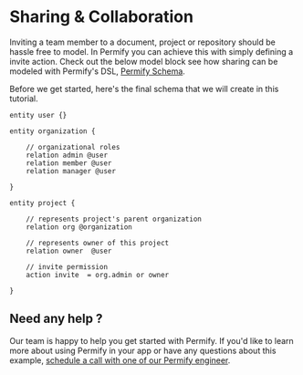 
# Sharing & Collaboration

Inviting a team member to a document, project or repository should be hassle free to model. In Permify you can achieve this with simply defining a invite action. Check out the below model block see how sharing can be modeled with Permify's DSL, [Permify Schema].

[Permify Schema]: ../getting-started/modeling

Before we get started, here's the final schema that we will create in this tutorial.

```perm
entity user {}

entity organization {

    // organizational roles
    relation admin @user
    relation member @user
    relation manager @user
    
}

entity project {

	// represents project's parent organization
    relation org @organization
    
    // represents owner of this project
    relation owner  @user
    
    // invite permission
    action invite  = org.admin or owner

}

```

## Need any help ?

Our team is happy to help you get started with Permify. If you'd like to learn more about using Permify in your app or have any questions about this example, [schedule a call with one of our Permify engineer](https://meetings-eu1.hubspot.com/ege-aytin/call-with-an-expert).

